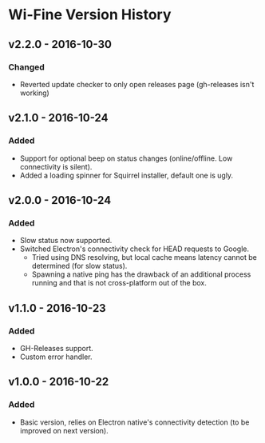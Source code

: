 # Wi-Fine Version History

## v2.2.0 - 2016-10-30
### Changed
- Reverted update checker to only open releases page (gh-releases isn't working)

## v2.1.0 - 2016-10-24
### Added
- Support for optional beep on status changes (online/offline. Low connectivity is silent).
- Added a loading spinner for Squirrel installer, default one is ugly.

## v2.0.0 - 2016-10-24
### Added
- Slow status now supported.
- Switched Electron's connectivity check for HEAD requests to Google.
	- Tried using DNS resolving, but local cache means latency cannot be determined (for slow status).
	- Spawning a native ping has the drawback of an additional process running and that is not cross-platform out of the box.

## v1.1.0 - 2016-10-23
### Added
- GH-Releases support.
- Custom error handler.

## v1.0.0 - 2016-10-22
### Added
- Basic version, relies on Electron native's connectivity detection (to be improved on next version).